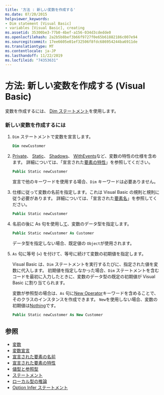 ```yaml
---
title: '方法 : 新しい変数を作成する'
ms.date: 07/20/2015
helpviewer_keywords:
- Dim statement [Visual Basic]
- variables [Visual Basic], creating
ms.assetid: 35300be3-77b0-4bef-a156-034d3cdedde0
ms.openlocfilehash: 2a2b5b8bef3b66f9727f0e65b61882186c007e94
ms.sourcegitcommit: 17ee6605e01ef32506f8fdc686954244ba6911de
ms.translationtype: MT
ms.contentlocale: ja-JP
ms.lasthandoff: 11/22/2019
ms.locfileid: "74353631"
---
```

# <a name="how-to-create-a-new-variable-visual-basic"></a>方法: 新しい変数を作成する (Visual Basic)

変数を作成するには、 [Dim ステートメント](../../../../visual-basic/language-reference/statements/dim-statement.md)を使用します。

### <a name="to-create-a-new-variable"></a>新しい変数を作成するには

1. `Dim` ステートメントで変数を宣言します。

    ```vb
    Dim newCustomer
    ```

2. [Private](../../../../visual-basic/language-reference/modifiers/private.md)、 [Static](../../../../visual-basic/language-reference/modifiers/static.md)、 [Shadows](../../../../visual-basic/language-reference/modifiers/shadows.md)、 [WithEvents](../../../../visual-basic/language-reference/modifiers/withevents.md)など、変数の特性の仕様を含めます。 詳細については、「宣言された[要素の特性](../../../../visual-basic/programming-guide/language-features/declared-elements/declared-element-characteristics.md)」を参照してください。

    ```vb
    Public Static newCustomer
    ```

    宣言で他のキーワードを使用する場合、`Dim` キーワードは必要ありません。

3. 仕様に従って変数の名前を指定します。これは Visual Basic の規則と規則に従う必要があります。 詳細については、「宣言された[要素名](../../../../visual-basic/programming-guide/language-features/declared-elements/declared-element-names.md)」を参照してください。

    ```vb
    Public Static newCustomer
    ```

4. 名前の後に As 句を使用し[て](../../../../visual-basic/language-reference/statements/as-clause.md)、変数のデータ型を指定します。

    ```vb
    Public Static newCustomer As Customer
    ```

    データ型を指定しない場合、既定値の `Object`が使用されます。

5. `As` 句に等号 (`=`) を付けて、等号に続けて変数の初期値を指定します。

    Visual Basic は、`Dim` ステートメントを実行するたびに、指定された値を変数に代入します。 初期値を指定しなかった場合、`Dim` ステートメントを含むコードを最初に入力したときに、変数のデータ型の既定の初期値が Visual Basic に割り当てられます。

    変数が参照型の場合は、`As` 句に[New Operator](../../../../visual-basic/language-reference/operators/new-operator.md)キーワードを含めることで、そのクラスのインスタンスを作成できます。 `New`を使用しない場合、変数の初期値は[Nothing](../../../../visual-basic/language-reference/nothing.md)です。

    ```vb
    Public Static newCustomer As New Customer
    ```

## <a name="see-also"></a>参照

- [変数](../../../../visual-basic/programming-guide/language-features/variables/index.md)
- [変数宣言](../../../../visual-basic/programming-guide/language-features/variables/variable-declaration.md)
- [宣言された要素の名前](../../../../visual-basic/programming-guide/language-features/declared-elements/declared-element-names.md)
- [宣言された要素の特性](../../../../visual-basic/programming-guide/language-features/declared-elements/declared-element-characteristics.md)
- [値型と参照型](../../../../visual-basic/programming-guide/language-features/data-types/value-types-and-reference-types.md)
- [ステートメント](../../../../visual-basic/language-reference/statements/index.md)
- [ローカル型の推論](../../../../visual-basic/programming-guide/language-features/variables/local-type-inference.md)
- [Option Infer ステートメント](../../../../visual-basic/language-reference/statements/option-infer-statement.md)
